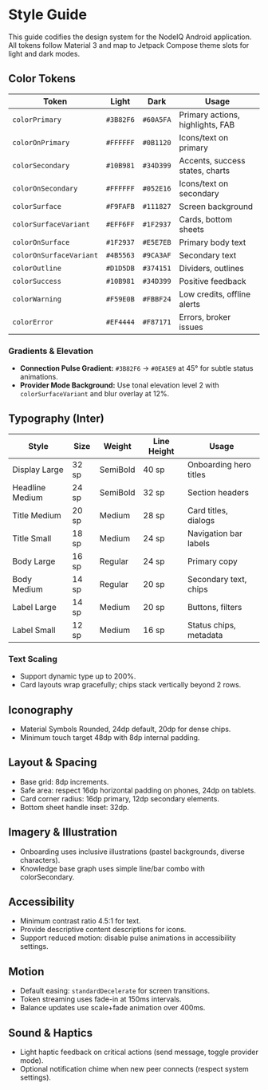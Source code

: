 # Style Guide

This guide codifies the design system for the NodeIQ Android application. All tokens follow Material 3 and map to Jetpack Compose theme slots for light and dark modes.

## Color Tokens

| Token | Light | Dark | Usage |
| --- | --- | --- | --- |
| `colorPrimary` | `#3B82F6` | `#60A5FA` | Primary actions, highlights, FAB |
| `colorOnPrimary` | `#FFFFFF` | `#0B1120` | Icons/text on primary |
| `colorSecondary` | `#10B981` | `#34D399` | Accents, success states, charts |
| `colorOnSecondary` | `#FFFFFF` | `#052E16` | Icons/text on secondary |
| `colorSurface` | `#F9FAFB` | `#111827` | Screen background |
| `colorSurfaceVariant` | `#EFF6FF` | `#1F2937` | Cards, bottom sheets |
| `colorOnSurface` | `#1F2937` | `#E5E7EB` | Primary body text |
| `colorOnSurfaceVariant` | `#4B5563` | `#9CA3AF` | Secondary text |
| `colorOutline` | `#D1D5DB` | `#374151` | Dividers, outlines |
| `colorSuccess` | `#10B981` | `#34D399` | Positive feedback |
| `colorWarning` | `#F59E0B` | `#FBBF24` | Low credits, offline alerts |
| `colorError` | `#EF4444` | `#F87171` | Errors, broker issues |

### Gradients & Elevation
- **Connection Pulse Gradient:** `#3B82F6` → `#0EA5E9` at 45° for subtle status animations.
- **Provider Mode Background:** Use tonal elevation level 2 with `colorSurfaceVariant` and blur overlay at 12%.

## Typography (Inter)

| Style | Size | Weight | Line Height | Usage |
| --- | --- | --- | --- | --- |
| Display Large | 32 sp | SemiBold | 40 sp | Onboarding hero titles |
| Headline Medium | 24 sp | SemiBold | 32 sp | Section headers |
| Title Medium | 20 sp | Medium | 28 sp | Card titles, dialogs |
| Title Small | 18 sp | Medium | 24 sp | Navigation bar labels |
| Body Large | 16 sp | Regular | 24 sp | Primary copy |
| Body Medium | 14 sp | Regular | 20 sp | Secondary text, chips |
| Label Large | 14 sp | Medium | 20 sp | Buttons, filters |
| Label Small | 12 sp | Medium | 16 sp | Status chips, metadata |

### Text Scaling
- Support dynamic type up to 200%.
- Card layouts wrap gracefully; chips stack vertically beyond 2 rows.

## Iconography
- Material Symbols Rounded, 24dp default, 20dp for dense chips.
- Minimum touch target 48dp with 8dp internal padding.

## Layout & Spacing
- Base grid: 8dp increments.
- Safe area: respect 16dp horizontal padding on phones, 24dp on tablets.
- Card corner radius: 16dp primary, 12dp secondary elements.
- Bottom sheet handle inset: 32dp.

## Imagery & Illustration
- Onboarding uses inclusive illustrations (pastel backgrounds, diverse characters).
- Knowledge base graph uses simple line/bar combo with colorSecondary.

## Accessibility
- Minimum contrast ratio 4.5:1 for text.
- Provide descriptive content descriptions for icons.
- Support reduced motion: disable pulse animations in accessibility settings.

## Motion
- Default easing: `standardDecelerate` for screen transitions.
- Token streaming uses fade-in at 150ms intervals.
- Balance updates use scale+fade animation over 400ms.

## Sound & Haptics
- Light haptic feedback on critical actions (send message, toggle provider mode).
- Optional notification chime when new peer connects (respect system settings).
